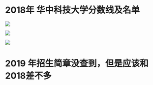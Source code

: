 # 2018年 华中科技大学分数线及名单
![](media/15370043847587.jpg)

![](media/15370043666740.jpg)

![](media/15370046124780.jpg)

# 2019 年招生简章没查到，但是应该和2018差不多